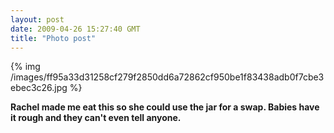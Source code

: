 ```yaml
---
layout: post
date: 2009-04-26 15:27:40 GMT
title: "Photo post"
---
```

{% img /images/ff95a33d31258cf279f2850dd6a72862cf950be1f83438adb0f7cbe3ebec3c26.jpg %}

<b>Rachel made me eat this so she could use the jar for a swap. Babies have it rough and they can't even tell anyone.</b>